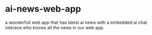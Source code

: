 # ai-news-web-app
a wonderfull web app that has latest ai news with a embedded ai chat interace who knows all the news in our web app.
